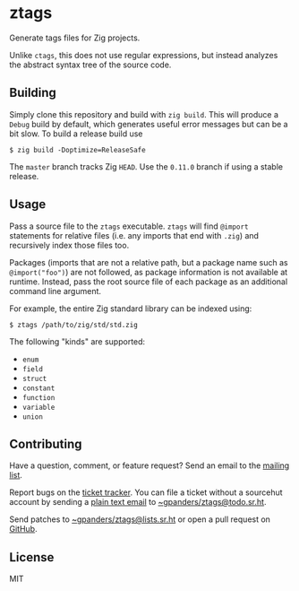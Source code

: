 # ztags

Generate tags files for Zig projects.

Unlike `ctags`, this does not use regular expressions, but instead analyzes the
abstract syntax tree of the source code.

## Building

Simply clone this repository and build with `zig build`. This will produce a
`Debug` build by default, which generates useful error messages but can be a
bit slow. To build a release build use

```console
$ zig build -Doptimize=ReleaseSafe
```

The `master` branch tracks Zig `HEAD`. Use the `0.11.0` branch if using a
stable release.

## Usage

Pass a source file to the `ztags` executable. `ztags` will find `@import`
statements for relative files (i.e. any imports that end with `.zig`) and
recursively index those files too.

Packages (imports that are not a relative path, but a package name such as
`@import("foo")`) are not followed, as package information is not available at
runtime. Instead, pass the root source file of each package as an additional
command line argument.

For example, the entire Zig standard library can be indexed using:

```console
$ ztags /path/to/zig/std/std.zig
```

The following "kinds" are supported:

- `enum`
- `field`
- `struct`
- `constant`
- `function`
- `variable`
- `union`

## Contributing

Have a question, comment, or feature request? Send an email to the [mailing
list][list].

Report bugs on the [ticket tracker][tickets]. You can file a ticket without a
sourcehut account by sending a [plain text email](https://useplaintext.email) to
[~gpanders/ztags@todo.sr.ht](mailto://~gpanders/ztags@todo.sr.ht).

Send patches to [~gpanders/ztags@lists.sr.ht][list] or open a pull request on
[GitHub][github].

[list]: https://lists.sr.ht/~gpanders/ztags
[github]: https://github.com/gpanders/ztags
[tickets]: https://todo.sr.ht/~gpanders/ztags


## License

MIT
